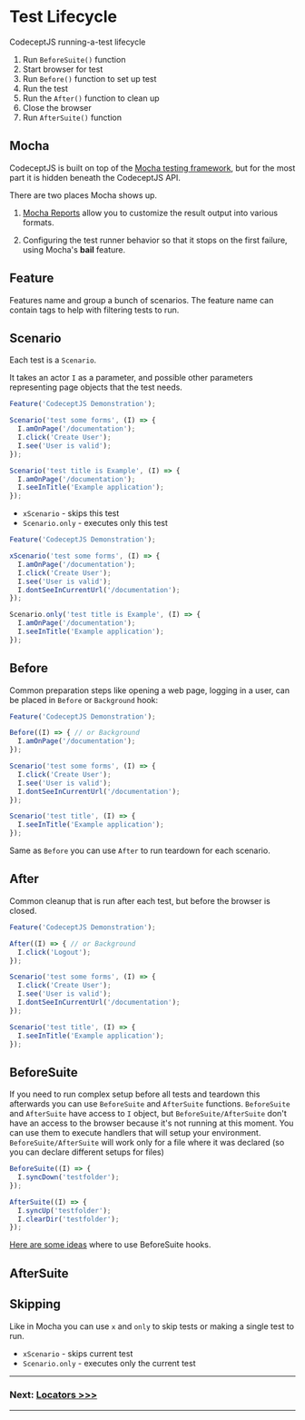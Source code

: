 # Test Lifecycle

CodeceptJS running-a-test lifecycle

1. Run `BeforeSuite()` function
2. Start browser for test
3. Run `Before()` function to set up test
4. Run the test
5. Run the `After()` function to clean up
6. Close the browser
7. Run `AfterSuite()` function


## Mocha

CodeceptJS is built on top of the [Mocha testing framework](https://mochajs.org/), but for the most part it is hidden beneath the CodeceptJS API.

There are two places Mocha shows up.

1. [Mocha Reports](reports.md) allow you to customize the result output into various formats.

2. Configuring the test runner behavior so that it stops on the first failure, using Mocha's **bail** feature.

## Feature

Features name and group a bunch of scenarios.
The feature name can contain tags to help with filtering tests to run.


## Scenario

Each test is a `Scenario`.

It takes an actor `I` as a parameter, and possible other parameters representing page objects that the test needs.

```js
Feature('CodeceptJS Demonstration');

Scenario('test some forms', (I) => {
  I.amOnPage('/documentation');
  I.click('Create User');
  I.see('User is valid');
});

Scenario('test title is Example', (I) => {
  I.amOnPage('/documentation');
  I.seeInTitle('Example application');
});
```


* `xScenario` - skips this test
* `Scenario.only` - executes only this test

```js
Feature('CodeceptJS Demonstration');

xScenario('test some forms', (I) => {
  I.amOnPage('/documentation');
  I.click('Create User');
  I.see('User is valid');
  I.dontSeeInCurrentUrl('/documentation');
});

Scenario.only('test title is Example', (I) => {
  I.amOnPage('/documentation');
  I.seeInTitle('Example application');
});
```


## Before

Common preparation steps like opening a web page, logging in a user, can be placed in `Before` or `Background` hook:

```js
Feature('CodeceptJS Demonstration');

Before((I) => { // or Background
  I.amOnPage('/documentation');
});

Scenario('test some forms', (I) => {
  I.click('Create User');
  I.see('User is valid');
  I.dontSeeInCurrentUrl('/documentation');
});

Scenario('test title', (I) => {
  I.seeInTitle('Example application');
});
```

Same as `Before` you can use `After` to run teardown for each scenario.

## After

Common cleanup that is run after each test, but before the browser is closed.

```js
Feature('CodeceptJS Demonstration');

After((I) => { // or Background
  I.click('Logout');
});

Scenario('test some forms', (I) => {
  I.click('Create User');
  I.see('User is valid');
  I.dontSeeInCurrentUrl('/documentation');
});

Scenario('test title', (I) => {
  I.seeInTitle('Example application');
});
```


## BeforeSuite

If you need to run complex setup before all tests and teardown this afterwards you can use `BeforeSuite` and `AfterSuite`
functions. `BeforeSuite` and `AfterSuite` have access to `I` object, but `BeforeSuite/AfterSuite` don't have an access to the browser because it's not running at this moment.
You can use them to execute handlers that will setup your environment. `BeforeSuite/AfterSuite` will work  only for a file where it was declared (so you can declare different setups for files)

```js
BeforeSuite((I) => {
  I.syncDown('testfolder');
});

AfterSuite((I) => {
  I.syncUp('testfolder');
  I.clearDir('testfolder');
});
```

[Here are some ideas](https://github.com/Codeception/CodeceptJS/pull/231#issuecomment-249554933) where to use BeforeSuite hooks.


## AfterSuite


## Skipping

Like in Mocha you can use `x` and `only` to skip tests or making a single test to run.

* `xScenario` - skips current test
* `Scenario.only` - executes only the current test

---

### Next: [Locators >>>](locators.md)

---
